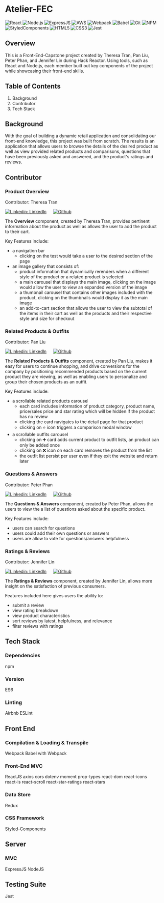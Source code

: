 # Atelier-FEC
![React](https://img.shields.io/badge/React-20232A?style=for-the-badge&logo=react&logoColor=61DAFB)
![Node.js](https://img.shields.io/badge/Node.js-339933?style=for-the-badge&logo=nodedotjs&logoColor=white)
![ExpressJS](https://img.shields.io/badge/Express.js-000000?style=for-the-badge&logo=express&logoColor=white)
![AWS](https://img.shields.io/badge/Amazon_AWS-FF9900?style=for-the-badge&logo=amazonaws&logoColor=white)
![Webpack](https://img.shields.io/badge/Webpack-8DD6F9?style=for-the-badge&logo=Webpack&logoColor=white)
![Babel](https://img.shields.io/badge/Babel-F9DC3E?style=for-the-badge&logo=babel&logoColor=white)
![Git](https://img.shields.io/badge/GIT-E44C30?style=for-the-badge&logo=git&logoColor=white)
![NPM](https://img.shields.io/badge/npm-CB3837?style=for-the-badge&logo=npm&logoColor=white)
![StyledComponents](https://img.shields.io/badge/styled--components-DB7093?style=for-the-badge&logo=styled-components&logoColor=white)
![HTML5](https://img.shields.io/badge/HTML5-E34F26?style=for-the-badge&logo=html5&logoColor=white)
![CSS3](https://img.shields.io/badge/CSS3-1572B6?style=for-the-badge&logo=css3&logoColor=white)
![Jest](https://img.shields.io/badge/Jest-C21325?style=for-the-badge&logo=jest&logoColor=white)

## Overview
This is a Front-End-Capstone project created by Theresa Tran, Pan Liu, Peter Phan, and Jennifer Lin during Hack Reactor. Using tools, such as React and Node.js, each member built out key components of the project while showcasing their front-end skills.

## Table of Contents
1. Background
2. Contributor
3. Tech Stack


## Background
With the goal of building a dynamic retail application and consolidating our front-end knowledge, this project was built from scratch. The results is an application that allows users to browse the details of the desired product as well as view provided related products and comparisons, questions that have been previously asked and answered, and the product's ratings and reviews.

## Contributor

### Product Overview

Contributor: Theresa Tran

[![Linkedin: LinkedIn](https://img.shields.io/badge/linkedin-%230077B5.svg?style=for-the-badge&logo=linkedin&logoColor=white&link=https://www.linkedin.com.in/caleb-kim0510/)](https://www.linkedin.com/in/theresatee) &emsp; [![Github](https://img.shields.io/badge/github-%23121011.svg?style=for-the-badge&logo=github&logoColor=white&link=https://github.com/cariboukim)](https://github.com/txtrax)

The **Overview** component, created by Theresa Tran, provides pertinent information about the product as well as allows the user to add the product to their cart. 

Key Features include: 

 - a navigation bar
   - clicking on the test would take a user to the desired section of the page
 - an image gallery that consists of:
   - product information that dynamically rerenders when a different style of the product or a related product is selected
   - a main carousel that displays the main image, clicking on the image would allow the user to view an expanded version of the image
   - a thumbnail carousel that contains other images included with the product, clicking on the thumbnails would display it as the main image
   - an add-to-cart section that allows the user to view the subtotal of the items in their cart as well as the products and their respective style and size for checkout

### Related Products & Outfits

Contributor: Pan Liu

[![Linkedin: LinkedIn](https://img.shields.io/badge/linkedin-%230077B5.svg?style=for-the-badge&logo=linkedin&logoColor=white&link=https://www.linkedin.com.in/caleb-kim0510/)](https://www.linkedin.com/in/pan-liu-us/) &emsp; [![Github](https://img.shields.io/badge/github-%23121011.svg?style=for-the-badge&logo=github&logoColor=white&link=https://github.com/cariboukim)](https://github.com/pan-liu-us)

The **Related Products & Outfits** component, created by Pan Liu, makes it easy for users to continue shopping, and drive conversions for the company by positioning recommended products based on the current product they are viewing, as well as enabling users to personalize and group their chosen products as an outfit.

Key Features include: 

- a scrollable related products carousel 
  - each card includes information of product category, product name, price/sales price and star rating which will be hidden if the product has no review
  - clicking the card navigates to the detail page for that product 
  - clicking on :star: icon triggers a comparison modal window
- a scrollable outfits carousel 
  - clicking on :heavy_plus_sign: card adds current product to outfit lists, an product can only be added once
  - clicking on :x: icon on each card removes the product from the list
  - the outfit list persist per user even if they exit the website and return later

### Questions & Answers

Contributor: Peter Phan

[![Linkedin: LinkedIn](https://img.shields.io/badge/linkedin-%230077B5.svg?style=for-the-badge&logo=linkedin&logoColor=white&link=https://www.linkedin.com.in/caleb-kim0510/)](https://www.linkedin.com/in/peter-phan-3a1467173/) &emsp; [![Github](https://img.shields.io/badge/github-%23121011.svg?style=for-the-badge&logo=github&logoColor=white&link=https://github.com/cariboukim)](https://github.com/peterhphan)

The **Questions & Answers** component, created by Peter Phan, allows the users to view the a list of questions asked about the specific product. 

Key Features include:

 - users can search for questions
 - users could add their own questions or answers
 - users are allow to vote for questions/answers helpfulness

### Ratings & Reviews

Contributor: Jennifer Lin

[![Linkedin: LinkedIn](https://img.shields.io/badge/linkedin-%230077B5.svg?style=for-the-badge&logo=linkedin&logoColor=white&link=https://www.linkedin.com.in/caleb-kim0510/)](https://www.linkedin.com/in/fylin/) &emsp; [![Github](https://img.shields.io/badge/github-%23121011.svg?style=for-the-badge&logo=github&logoColor=white&link=https://github.com/cariboukim)](https://github.com/JennyMipha)

The **Ratings & Reviews** component, created by Jennifer Lin, allows more insight on the satisfaction of previous consumers. 

Features included here gives users the ability to:

 - submit a review
 - view rating breakdown
 - view product characteristics
 - sort reviews by latest, helpfulness, and relevance
 - filter reviews with ratings
 

## Tech Stack

### Dependencies
npm

### Version
ES6

### Linting
Airbnb ESLint

## Front End

### Compilation & Loading & Transpile
Webpack
Babel with Webpack

### Front-End MVC
ReactJS
axios
cors
dotenv
moment
prop-types
react-dom
react-icons
react-is
react-scroll
react-star-ratings
react-stars

### Data Store
Redux

### CSS Framework
Styled-Components

## Server

### MVC
ExpressJS
NodeJS

## Testing Suite
Jest
